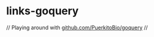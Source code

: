 links-goquery
=============
//
Playing around with [github.com/PuerkitoBio/goquery](https://github.com/PuerkitoBio/goquery)
//
